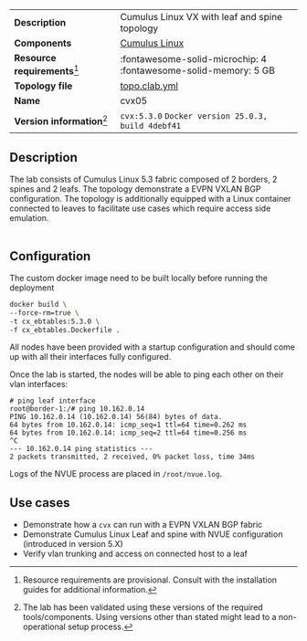 |                               |                                                                      |
| ----------------------------- | -------------------------------------------------------------------- |
| **Description**               | Cumulus Linux VX with leaf and spine topology                        |
| **Components**                | [Cumulus Linux][cvx]                                                 |
| **Resource requirements**[^1] | :fontawesome-solid-microchip: 4 <br/>:fontawesome-solid-memory: 5 GB |
| **Topology file**             | [topo.clab.yml][topofile]                                            |
| **Name**                      | cvx05                                                                |
| **Version information**[^2]   | `cvx:5.3.0` `Docker version 25.0.3, build 4debf41`                   |

## Description

The lab consists of Cumulus Linux 5.3 fabric composed of 2 borders, 2 spines and 2 leafs. The topology demonstrate a EVPN VXLAN BGP configuration.
The topology is additionally equipped with a Linux container connected to leaves to facilitate use cases which require access side emulation.

<div class='mxgraph' style='max-width:100%;border:1px solid transparent;margin:0 auto; display:block;' data-mxgraph='{"page":1,"zoom":2,"highlight":"#0000ff","nav":true,"resize":true,"edit":"_blank","url":"https://raw.githubusercontent.com/hellt/clabs/main/diagrams/cvx05.drawio"}'></div>

## Configuration

The custom docker image need to be built locally before running the deployment

```bash
docker build \
--force-rm=true \
-t cx_ebtables:5.3.0 \
-f cx_ebtables.Dockerfile .
```

All nodes have been provided with a startup configuration and should come up with all their interfaces fully configured.

Once the lab is started, the nodes will be able to ping each other on their vlan interfaces:

```
# ping leaf interface
root@border-1:/# ping 10.162.0.14
PING 10.162.0.14 (10.162.0.14) 56(84) bytes of data.
64 bytes from 10.162.0.14: icmp_seq=1 ttl=64 time=0.262 ms
64 bytes from 10.162.0.14: icmp_seq=2 ttl=64 time=0.256 ms
^C
--- 10.162.0.14 ping statistics ---
2 packets transmitted, 2 received, 0% packet loss, time 34ms
```

Logs of the NVUE process are placed in `/root/nvue.log`.

## Use cases

* Demonstrate how a `cvx` can run with a EVPN VXLAN BGP fabric
* Demonstrate Cumulus Linux Leaf and spine with NVUE configuration (introduced in version 5.X)
* Verify vlan trunking and access on connected host to a leaf

[cvx]: https://www.nvidia.com/en-gb/networking/ethernet-switching/cumulus-vx/
[topofile]: https://github.com/hellt/clabs/tree/main/labs/cvx05/topo.clab.yml

[^1]: Resource requirements are provisional. Consult with the installation guides for additional information.
[^2]: The lab has been validated using these versions of the required tools/components. Using versions other than stated might lead to a non-operational setup process.

<script type="text/javascript" src="https://viewer.diagrams.net/js/viewer-static.min.js" async></script>
